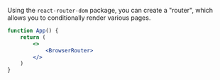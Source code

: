 Using the `react-router-dom` package, you can create a "router", which allows you to conditionally render various pages.

```jsx
function App() {
	return (
		<>
			<BrowserRouter>
		</>
	)
}
```